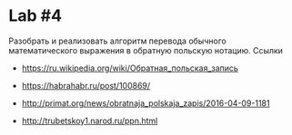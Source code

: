 Lab #4
==================
Разобрать и реализовать алгоритм перевода обычного математического выражения в обратную польскую нотацию.
Ссылки 

* https://ru.wikipedia.org/wiki/Обратная_польская_запись

* https://habrahabr.ru/post/100869/

* http://primat.org/news/obratnaja_polskaja_zapis/2016-04-09-1181 

* http://trubetskoy1.narod.ru/ppn.html